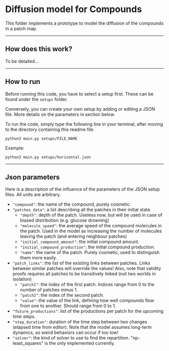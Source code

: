 # Diffusion model for Compounds

This folder implements a prototype to model the diffusion of the compounds in a patch map.

___
## How does this work?

To be detailed...

___
## How to run

Before running this code, you have to select a setup first.
These can be found under the `setups` folder.

Conversely, you can create your own setup by adding or editing a JSON file.
More details on the parameters in section below.

To run the code, simply type the following line in your terminal, after moving to the directory containing this readme file.

`python3 main.py setups/FILE_NAME`

Example:

`python3 main.py setups/horizontal.json`

___
## Json parameters

Here is a description of the influence of the parameters of the JSON setup files.
All units are arbitrary.

- `"compound"`: the name of the compound, purely cosmetic.
- `"patches_data"`: a list describing all the patches in their initial state.
  - `"depth"`: depth of the patch. Useless now, but will be used in case of biased distribution (e.g. glucose drowning)
  - `"molecule_speed"`: the average speed of the compound molecules in the patch. Used in the model as increasing the number of molecules leaving the patch (and entering neighbour patches)
  - `"initial_compound_amount"`: the initial compound amount.
  - `"initial_compound_production"`: the initial compound production.
  - `"name"`: the name of the patch. Purely cosmetic, used to distinguish them more easily.
- `"patch_links"`: the list of the existing links between patches. Links between similar patches will override the values! Also, note that validity proofs requires all patches to be transitively linked (not two worlds in isolation)
  - `"patch1"`: the index of the first patch. Indices range from 0 to the number of patches minus 1.
  - `"patch2"`: the index of the second patch.
  - `"value"`: the value of the link, defining how well compounds flow from one to another. Should range from 0 to 1.
- `"future_productions"`: list of the productions per patch for the upcoming time steps.
- `"step_duration"`: duration of the time step between two changes (elapsed time from editor). Note that the model assumes long-term dynamics, so weird behaviors can occur if too low!
- `"solver"`: the kind of solver to use to find the repartition. "np-least_squares" is the only implemented currently.
